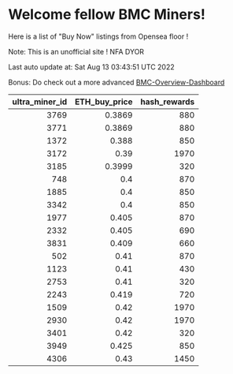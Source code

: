 # Welcome fellow BMC Miners!
Here is a list of "Buy Now" listings from Opensea floor !

Note: This is an unofficial site ! NFA DYOR

Last auto update at: Sat Aug 13 03:43:51 UTC 2022

Bonus: Do check out a more advanced [BMC-Overview-Dashboard](https://dune.com/defifunk/BMC-Overview-Dashboard)


|   ultra_miner_id |   ETH_buy_price |   hash_rewards |
|-----------------:|----------------:|---------------:|
|             3769 |          0.3869 |            880 |
|             3771 |          0.3869 |            880 |
|             1372 |          0.388  |            850 |
|             3172 |          0.39   |           1970 |
|             3185 |          0.3999 |            320 |
|              748 |          0.4    |            870 |
|             1885 |          0.4    |            850 |
|             3342 |          0.4    |            850 |
|             1977 |          0.405  |            870 |
|             2332 |          0.405  |            690 |
|             3831 |          0.409  |            660 |
|              502 |          0.41   |            870 |
|             1123 |          0.41   |            430 |
|             2753 |          0.41   |            320 |
|             2243 |          0.419  |            720 |
|             1509 |          0.42   |           1970 |
|             2930 |          0.42   |           1970 |
|             3401 |          0.42   |            320 |
|             3949 |          0.425  |            850 |
|             4306 |          0.43   |           1450 |